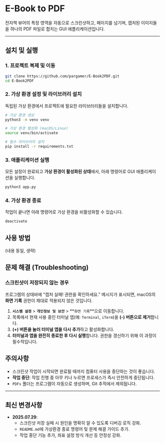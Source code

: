 # E-Book to PDF

전자책 뷰어의 특정 영역을 자동으로 스크린샷하고, 페이지를 넘기며, 캡처된 이미지들을 하나의 PDF 파일로 합치는 GUI 애플리케이션입니다.

---

## 설치 및 실행

### 1. 프로젝트 복제 및 이동
```bash
git clone https://github.com/pargamer/E-Book2PDF.git
cd E-Book2PDF
```

### 2. 가상 환경 설정 및 라이브러리 설치
독립된 가상 환경에서 프로젝트에 필요한 라이브러리들을 설치합니다.
```bash
# 가상 환경 생성
python3 -m venv venv

# 가상 환경 활성화 (macOS/Linux)
source venv/bin/activate

# 필수 라이브러리 설치
pip install -r requirements.txt
```

### 3. 애플리케이션 실행
모든 설정이 완료되고 **가상 환경이 활성화된 상태**에서, 아래 명령어로 GUI 애플리케이션을 실행합니다.
```bash
python3 app.py
```

### 4. 가상 환경 종료
작업이 끝나면 아래 명령어로 가상 환경을 비활성화할 수 있습니다.
```bash
deactivate
```

## 사용 방법
(내용 동일, 생략)

## 문제 해결 (Troubleshooting)

### 스크린샷이 저장되지 않는 경우
프로그램의 상태바에 "캡처 실패! 권한을 확인하세요." 메시지가 표시되면, macOS의 **화면 기록** 권한이 제대로 적용되지 않은 것입니다.
1.  **`시스템 설정`** > **`개인정보 및 보안`** > **`화면 기록`**으로 이동합니다.
2.  목록에서 현재 사용 중인 터미널 앱(예: `Terminal`, `iTerm`)을 **(-) 버튼으로 제거**합니다.
3.  **(+) 버튼을 눌러 터미널 앱을 다시 추가**하고 활성화합니다.
4.  **터미널과 앱을 완전히 종료한 후 다시 실행**합니다. 권한을 갱신하기 위해 이 과정이 필수적입니다.

## 주의사항
- 스크린샷 작업이 시작되면 완료될 때까지 컴퓨터 사용을 중단하는 것이 좋습니다.
- **작업 중단**: 작업 진행 중 아무 키나 누르면 프로세스가 즉시 안전하게 중단됩니다.
- `PDFs` 폴더는 프로그램이 자동으로 생성하며, Git 추적에서 제외됩니다.

---
## 최신 변경사항
- **2025.07.29**:
    - 스크린샷 저장 실패 시 원인을 명확히 알 수 있도록 디버깅 로직 강화.
    - `README.md`에 가상환경 종료 명령어 및 문제 해결 가이드 추가.
    - 작업 중단 기능 추가, 좌표 설정 방식 개선 등 안정성 강화.
